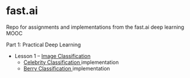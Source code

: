 # fast.ai
Repo for assignments and implementations from the fast.ai deep learning MOOC

Part 1: Practical Deep Learning
* Lesson 1 – <a href = "https://course.fast.ai/videos/?lesson=1"> Image Classification 
   * <a href = https://github.com/anjay1101/fast.ai/blob/master/Celebrity_Classification.ipynb > Celebrity Classification <a> implementation
   * <a href = https://github.com/anjay1101/fast.ai/blob/master/Berries_Classif.ipynb > Berry Classification <a> implementation
  
  
 
